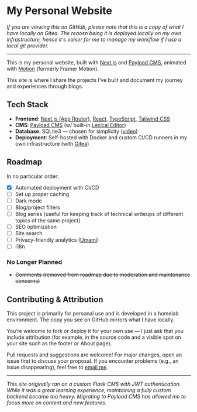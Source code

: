 # My Personal Website

_If you are viewing this on GitHub, please note that this is a copy of what I have locally on Gitea. The reaosn being it is deployed locally on my own infrastructure, hence it's eaiser for me to manage my workflow if I use a local git provider._

---

This is my personal website, built with [Next.js](https://nextjs.org/) and [Payload CMS](https://payloadcms.com/), animated with [Motion](https://motion.dev/) (formerly Framer Motion).

This site is where I share the projects I’ve built and document my journey and experiences through blogs.

## Tech Stack

- **Frontend**: [Next.js (App Router)](https://nextjs.org/), [React](https://react.dev/), [TypeScript](https://www.typescriptlang.org/), [Tailwind CSS](https://tailwindcss.com/)
- **CMS**: [Payload CMS](https://payloadcms.com/) (w/ built-in [Lexical Editor](https://lexical.dev/))
- **Database**: SQLite3 — chosen for simplicity ([video](https://www.youtube.com/watch?v=ZP7ef4eVnac))
- **Deployment**: Self-hosted with Docker and custom CI/CD runners in my own infrastructure (with [Gitea](https://about.gitea.com/))

## Roadmap

In no particular order:

- [x] Automated deployment with CI/CD
- [ ] Set up proper caching
- [ ] Dark mode
- [ ] Blog/project filters
- [ ] Blog series (useful for keeping track of technical writeups of different topics of the same project)
- [ ] SEO optimization
- [ ] Site search
- [ ] Privacy-friendly analytics ([Umami](https://umami.is/))
- [ ] i18n

### No Longer Planned

- ~~Comments (removed from roadmap due to moderation and maintenance concerns)~~

## Contributing & Attribution

This project is primarily for personal use and is developed in a homelab environment. The copy you see on GitHub mirrors what I have locally.

You’re welcome to fork or deploy it for your own use — I just ask that you include attribution (for example, in the source code and a visible spot on your site such as the footer or About page).

Pull requests and suggestions are welcome! For major changes, open an issue first to discuss your proposal. If you encounter problems (e.g., an issue disappearing), feel free to [email me](mailto:t.guan@alumni.utoronto.ca?subject=Question%20about%20your%20website).

---

_This site originally ran on a custom Flask CMS with JWT authentication. While it was a great learning experience, maintaining a fully custom backend became too heavy. Migrating to Payload CMS has allowed me to focus more on content and new features._
